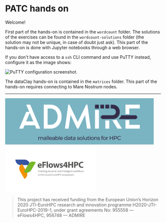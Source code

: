 
# PATC hands on

Welcome!

First part of the hands-on is contained in the `wordcount` folder. The solutions of the exercises can be found in the `wordcount-solutions` folder (the solution may not be unique, in case of doubt just ask). This part of the hands-on is done with Jupyter notebooks through a web browser.

If you don't have access to a `ssh` CLI command and use PuTTY instead, configure it as the image shows:

![PuTTY configuration screenshot](PuTTY-portfwd.png).

The dataClay hands-on is contained in the `matrices` folder. This part of the hands-on requires connecting to Mare Nostrum nodes.

---
<picture>
 <img alt="ADMIRE logo" src="ADMIRE-logo.png" height=150>
</picture><picture>
 <img alt="eFlows4HPC logo" src="eflows-logo.png" height=150>
</picture>

> This project has received funding from the European Union’s Horizon 2020 JTI-EuroHPC research and innovation programme H2020-JTI-EuroHPC-2019-1, under grant agreements No: 955558 — eFlows4HPC, 956748 — ADMIRE
